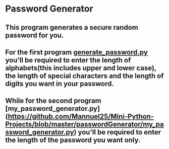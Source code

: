 # Password Generator

## This program generates a secure random password for you.

## For the first program [generate_password.py](https://github.com/Mannuel25/Mini-Python-Projects/blob/master/passwordGenerator/generate_password.py) you'll be required to enter the length of alphabets(this includes upper and lower case), the length of special characters and the length of digits you want in your password.

## While for the second program [my_password_generator.py] (https://github.com/Mannuel25/Mini-Python-Projects/blob/master/passwordGenerator/my_password_generator.py) you'll be required to enter the length of the password  you want only.
